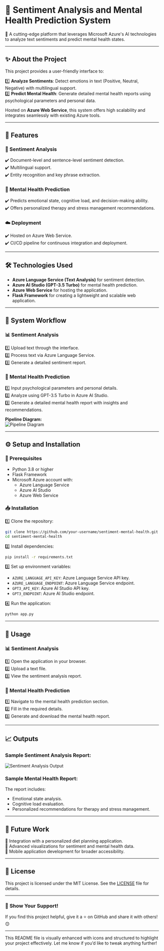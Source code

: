 # 🌟 **Sentiment Analysis and Mental Health Prediction System**  

🚀 A cutting-edge platform that leverages Microsoft Azure's AI technologies to analyze text sentiments and predict mental health states.  

---

## ✨ **About the Project**  

This project provides a user-friendly interface to:  

1️⃣ **Analyze Sentiments**: Detect emotions in text (Positive, Neutral, Negative) with multilingual support.  
2️⃣ **Predict Mental Health**: Generate detailed mental health reports using psychological parameters and personal data.  

Hosted on **Azure Web Service**, this system offers high scalability and integrates seamlessly with existing Azure tools.

---

## 🌟 **Features**  

### 📝 Sentiment Analysis  
✔️ Document-level and sentence-level sentiment detection.  
✔️ Multilingual support.  
✔️ Entity recognition and key phrase extraction.  

### 🧠 Mental Health Prediction  
✔️ Predicts emotional state, cognitive load, and decision-making ability.  
✔️ Offers personalized therapy and stress management recommendations.  

### ☁️ Deployment  
✔️ Hosted on Azure Web Service.  
✔️ CI/CD pipeline for continuous integration and deployment.  

---

## 🛠️ **Technologies Used**  

- **Azure Language Service (Text Analysis)** for sentiment detection.  
- **Azure AI Studio (GPT-3.5 Turbo)** for mental health prediction.  
- **Azure Web Service** for hosting the application.  
- **Flask Framework** for creating a lightweight and scalable web application.  

---

## 🔄 **System Workflow**  

### 📊 Sentiment Analysis  
1️⃣ Upload text through the interface.  
2️⃣ Process text via Azure Language Service.  
3️⃣ Generate a detailed sentiment report.  

### 🧠 Mental Health Prediction  
1️⃣ Input psychological parameters and personal details.  
2️⃣ Analyze using GPT-3.5 Turbo in Azure AI Studio.  
3️⃣ Generate a detailed mental health report with insights and recommendations.  

**Pipeline Diagram:**  
![Pipeline Diagram](pipeline-image-url) <!-- Replace with actual pipeline image URL -->

---

## ⚙️ **Setup and Installation**  

### 🔧 Prerequisites  
- Python 3.8 or higher  
- Flask Framework  
- Microsoft Azure account with:  
  - Azure Language Service  
  - Azure AI Studio  
  - Azure Web Service  

### 📥 Installation  
1️⃣ Clone the repository:  
```bash  
git clone https://github.com/your-username/sentiment-mental-health.git  
cd sentiment-mental-health  
```  

2️⃣ Install dependencies:  
```bash  
pip install -r requirements.txt  
```  

3️⃣ Set up environment variables:  
- `AZURE_LANGUAGE_API_KEY`: Azure Language Service API key.  
- `AZURE_LANGUAGE_ENDPOINT`: Azure Language Service endpoint.  
- `GPT3_API_KEY`: Azure AI Studio API key.  
- `GPT3_ENDPOINT`: Azure AI Studio endpoint.  

4️⃣ Run the application:  
```bash  
python app.py  
```  

---

## 🎯 **Usage**  

### 📊 Sentiment Analysis  
1️⃣ Open the application in your browser.  
2️⃣ Upload a text file.  
3️⃣ View the sentiment analysis report.  

### 🧠 Mental Health Prediction  
1️⃣ Navigate to the mental health prediction section.  
2️⃣ Fill in the required details.  
3️⃣ Generate and download the mental health report.  

---

## 📈 **Outputs**  

### Sample Sentiment Analysis Report:  
![Sentiment Analysis Output](output-image-url) <!-- Replace with actual output image URL -->

### Sample Mental Health Report:  
The report includes:  
- Emotional state analysis.  
- Cognitive load evaluation.  
- Personalized recommendations for therapy and stress management.  

---

## 🚀 **Future Work**  

🔹 Integration with a personalized diet planning application.  
🔹 Advanced visualizations for sentiment and mental health data.  
🔹 Mobile application development for broader accessibility.  

---

## 📜 **License**  

This project is licensed under the MIT License. See the [LICENSE](LICENSE) file for details.  

---

### 🌟 **Show Your Support!**  

If you find this project helpful, give it a ⭐ on GitHub and share it with others! 😊  

--- 

This README file is visually enhanced with icons and structured to highlight your project effectively. Let me know if you’d like to tweak anything further!
